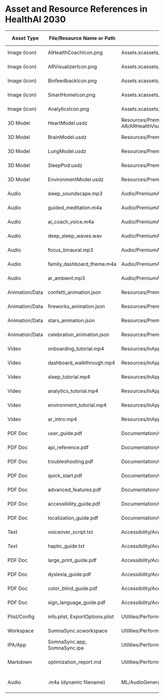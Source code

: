 # Asset and Resource References in HealthAI 2030

| Asset Type      | File/Resource Name or Path                | Code Location (file:line)                                 | Usage Context/Notes                       |
|----------------|--------------------------------------------|----------------------------------------------------------|--------------------------------------------|
| Image (icon)   | AIHealthCoachIcon.png                      | Assets.xcassets/AIHealthCoachIcon.imageset/Contents.json:5 | App icon/UI asset                          |
| Image (icon)   | ARVisualizerIcon.png                       | Assets.xcassets/ARVisualizerIcon.imageset/Contents.json:5  | App icon/UI asset                          |
| Image (icon)   | BiofeedbackIcon.png                        | Assets.xcassets/BiofeedbackIcon.imageset/Contents.json:5   | App icon/UI asset                          |
| Image (icon)   | SmartHomeIcon.png                          | Assets.xcassets/SmartHomeIcon.imageset/Contents.json:5     | App icon/UI asset                          |
| Image (icon)   | AnalyticsIcon.png                          | Assets.xcassets/AnalyticsIcon.imageset/Contents.json:5     | App icon/UI asset                          |
| 3D Model       | HeartModel.usdz                            | Resources/PremiumAssets.swift:17, AR/ARHealthVisualizerView.swift:9 | AR/3D visualization                        |
| 3D Model       | BrainModel.usdz                            | Resources/PremiumAssets.swift:18                          | AR/3D visualization                        |
| 3D Model       | LungModel.usdz                             | Resources/PremiumAssets.swift:19                          | AR/3D visualization                        |
| 3D Model       | SleepPod.usdz                              | Resources/PremiumAssets.swift:20                          | AR/3D visualization                        |
| 3D Model       | EnvironmentModel.usdz                      | Resources/PremiumAssets.swift:21                          | AR/3D visualization                        |
| Audio          | sleep_soundscape.mp3                       | Audio/PremiumAudio.swift:8                                | Premium audio content                      |
| Audio          | guided_meditation.m4a                      | Audio/PremiumAudio.swift:9                                | Premium audio content                      |
| Audio          | ai_coach_voice.m4a                         | Audio/PremiumAudio.swift:10                               | Premium audio content                      |
| Audio          | deep_sleep_waves.wav                       | Audio/PremiumAudio.swift:11                               | Premium audio content                      |
| Audio          | focus_binaural.mp3                         | Audio/PremiumAudio.swift:12                               | Premium audio content                      |
| Audio          | family_dashboard_theme.m4a                 | Audio/PremiumAudio.swift:13                               | Premium audio content                      |
| Audio          | ar_ambient.mp3                             | Audio/PremiumAudio.swift:14                               | Premium audio content                      |
| Animation/Data | confetti_animation.json                    | Resources/PremiumAvatars.swift:9                          | Lottie/animation asset                     |
| Animation/Data | fireworks_animation.json                   | Resources/PremiumAvatars.swift:10                         | Lottie/animation asset                     |
| Animation/Data | stars_animation.json                       | Resources/PremiumAvatars.swift:11                         | Lottie/animation asset                     |
| Animation/Data | celebration_animation.json                 | Resources/PremiumAvatars.swift:12                         | Lottie/animation asset                     |
| Video          | onboarding_tutorial.mp4                    | Resources/InAppTutorials.swift:7                          | In-app tutorial video                      |
| Video          | dashboard_walkthrough.mp4                  | Resources/InAppTutorials.swift:8                          | In-app tutorial video                      |
| Video          | sleep_tutorial.mp4                         | Resources/InAppTutorials.swift:9                          | In-app tutorial video                      |
| Video          | analytics_tutorial.mp4                     | Resources/InAppTutorials.swift:10                         | In-app tutorial video                      |
| Video          | environment_tutorial.mp4                   | Resources/InAppTutorials.swift:11                         | In-app tutorial video                      |
| Video          | ar_intro.mp4                               | Resources/InAppTutorials.swift:12                         | In-app tutorial video                      |
| PDF Doc        | user_guide.pdf                             | Documentation/OfflineDocumentation.swift:7                | Offline documentation                      |
| PDF Doc        | api_reference.pdf                          | Documentation/OfflineDocumentation.swift:8                | Offline documentation                      |
| PDF Doc        | troubleshooting.pdf                        | Documentation/OfflineDocumentation.swift:9                | Offline documentation                      |
| PDF Doc        | quick_start.pdf                            | Documentation/OfflineDocumentation.swift:10               | Offline documentation                      |
| PDF Doc        | advanced_features.pdf                      | Documentation/OfflineDocumentation.swift:11               | Offline documentation                      |
| PDF Doc        | accessibility_guide.pdf                    | Documentation/OfflineDocumentation.swift:12               | Offline documentation                      |
| PDF Doc        | localization_guide.pdf                     | Documentation/OfflineDocumentation.swift:13               | Offline documentation                      |
| Text           | voiceover_script.txt                       | Accessibility/AccessibilityResources.swift:7              | Accessibility resource                     |
| Text           | haptic_guide.txt                           | Accessibility/AccessibilityResources.swift:8              | Accessibility resource                     |
| PDF Doc        | large_print_guide.pdf                      | Accessibility/AccessibilityResources.swift:9              | Accessibility resource                     |
| PDF Doc        | dyslexia_guide.pdf                         | Accessibility/AccessibilityResources.swift:10             | Accessibility resource                     |
| PDF Doc        | color_blind_guide.pdf                      | Accessibility/AccessibilityResources.swift:11             | Accessibility resource                     |
| PDF Doc        | sign_language_guide.pdf                    | Accessibility/AccessibilityResources.swift:12             | Accessibility resource                     |
| Plist/Config   | info.plist, ExportOptions.plist            | Utilities/PerformanceOptimizer.swift:1486,1497,1500       | Build/test scripts, config                 |
| Workspace      | SomnaSync.xcworkspace                      | Utilities/PerformanceOptimizer.swift:1463,1468,1492       | Build/test scripts                         |
| IPA/App        | SomnaSync.app, SomnaSync.ipa               | Utilities/PerformanceOptimizer.swift:1454,1459,1479,1506,1509 | Build/test scripts                     |
| Markdown      | optimization_report.md                      | Utilities/PerformanceOptimizer.swift:1510                 | Build/test scripts, reporting              |
| Audio         | .m4a (dynamic filename)                     | ML/AudioGenerationEngine.swift:880                        | Audio file output (dynamic)                |
